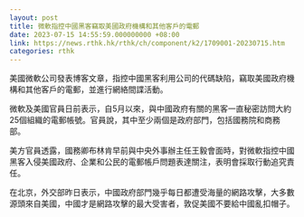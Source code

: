```yaml
---
layout: post
title: 微軟指控中國黑客竊取美國政府機構和其他客戶的電郵
date: 2023-07-15 14:55:59.000000000 +08:00
link: https://news.rthk.hk/rthk/ch/component/k2/1709001-20230715.htm
categories: rthk
---
```


美國微軟公司發表博客文章，指控中國黑客利用公司的代碼缺陷，竊取美國政府機構和其他客戶的電郵，並進行網絡間諜活動。

微軟及美國官員日前表示，自5月以來，與中國政府有關的黑客一直秘密訪問大約25個組織的電郵帳號。官員說，其中至少兩個是政府部門，包括國務院和商務部。

美方官員透露，國務卿布林肯早前與中央外事辦主任王毅會面時，對微軟指控中國黑客入侵美國政府、企業和公民的電郵帳戶問題表達關注，表明會採取行動追究責任。

在北京，外交部昨日表示，中國政府部門幾乎每日都遭受海量的網路攻擊，大多數源頭來自美國，中國才是網路攻擊的最大受害者，敦促美國不要給中國亂扣帽子。
